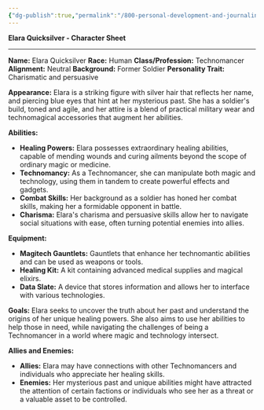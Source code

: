 ```yaml
---
{"dg-publish":true,"permalink":"/800-personal-development-and-journaling/810-hermit-gaming/games-in-development/the-world-of-elysara/characters/characters-in-play/elara-quicksilver/elara-quicksilver/"}
---
```



**Elara Quicksilver - Character Sheet**

---

**Name:** Elara Quicksilver
**Race:** Human
**Class/Profession:** Technomancer
**Alignment:** Neutral
**Background:** Former Soldier
**Personality Trait:** Charismatic and persuasive

**Appearance:** Elara is a striking figure with silver hair that reflects her name, and piercing blue eyes that hint at her mysterious past. She has a soldier's build, toned and agile, and her attire is a blend of practical military wear and technomagical accessories that augment her abilities.

**Abilities:**

- **Healing Powers:** Elara possesses extraordinary healing abilities, capable of mending wounds and curing ailments beyond the scope of ordinary magic or medicine.
- **Technomancy:** As a Technomancer, she can manipulate both magic and technology, using them in tandem to create powerful effects and gadgets.
- **Combat Skills:** Her background as a soldier has honed her combat skills, making her a formidable opponent in battle.
- **Charisma:** Elara's charisma and persuasive skills allow her to navigate social situations with ease, often turning potential enemies into allies.

**Equipment:**

- **Magitech Gauntlets:** Gauntlets that enhance her technomantic abilities and can be used as weapons or tools.
- **Healing Kit:** A kit containing advanced medical supplies and magical elixirs.
- **Data Slate:** A device that stores information and allows her to interface with various technologies.

**Goals:** Elara seeks to uncover the truth about her past and understand the origins of her unique healing powers. She also aims to use her abilities to help those in need, while navigating the challenges of being a Technomancer in a world where magic and technology intersect.

**Allies and Enemies:**

- **Allies:** Elara may have connections with other Technomancers and individuals who appreciate her healing skills.
- **Enemies:** Her mysterious past and unique abilities might have attracted the attention of certain factions or individuals who see her as a threat or a valuable asset to be controlled.